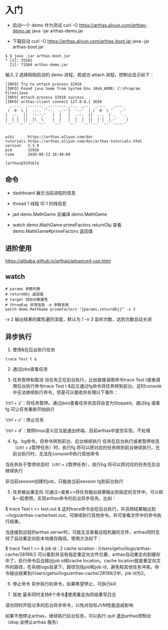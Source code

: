 # 入门

- 启动一个 demo 作为测试
curl -O https://arthas.aliyun.com/arthas-demo.jar
java -jar arthas-demo.jar

- 下载启动
curl -O https://arthas.aliyun.com/arthas-boot.jar
java -jar arthas-boot.jar

```
$ $ java -jar arthas-boot.jar
* [1]: 35542
  [2]: 71560 arthas-demo.jar

```

输入 2 选择刚刚启动的 demo 进程，若成功 attach 进程，控制台显示如下：

```
[INFO] Try to attach process 32916
[INFO] Found java home from System Env JAVA_HOME: C:\Program Files\Java
[INFO] Attach process 32916 success.
[INFO] arthas-client connect 127.0.0.1 3658
  ,---.  ,------. ,--------.,--.  ,--.  ,---.   ,---.
 /  O  \ |  .--. ''--.  .--'|  '--'  | /  O  \ '   .-'
|  .-.  ||  '--'.'   |  |   |  .--.  ||  .-.  |`.  `-.
|  | |  ||  |\  \    |  |   |  |  |  ||  | |  |.-'    |
`--' `--'`--' '--'   `--'   `--'  `--'`--' `--'`-----'


wiki      https://arthas.aliyun.com/doc
tutorials https://arthas.aliyun.com/doc/arthas-tutorials.html
version   3.3.9
pid       32916
time      2020-08-22 16:48:00

[arthas@32916]$ 
```

## 命令
- dashboard 
展示当前进程的信息

- thread 1 
线程 ID 1 的栈信息

- jad demo.MathGame
反编译 demo.MathGame

- watch demo.MathGame primeFactors returnObj
查看 demo.MathGame#primeFactors 返回值

## 进阶使用
https://alibaba.github.io/arthas/advanced-use.html

## watch
```
# params 参数列表
# returnObj 返回值
# target 目标对象属性
# throwExp 异常信息 -e 参数有效
watch demo.MathGame primeFactors "{params,returnObj}" -x 2
```

-x 2 输出结果的属性遍历深度，默认为 1
-n 3 监听次数，达到次数自动关闭

## 异步执行

1. 使用&在后台执行任务
```
trace Test t &
```

2. 通过jobs查看任务

3. 任务暂停和取消
当任务正在前台执行，比如直接调用命令trace Test t或者调用后台执行命令trace Test t &后又通过fg命令将任务转到前台。这时console中无法继续执行命令，但是可以接收并处理以下事件：

‘ctrl + z’：将任务暂停。通过jbos查看任务状态将会变为Stopped，通过bg <job-id>或者fg <job-id>可让任务重新开始执行

‘ctrl + c’：停止任务

‘ctrl + d’：按照linux语义应当是退出终端，目前arthas中是空实现，不处理

4. fg、bg命令，将命令转到前台、后台继续执行
任务在后台执行或者暂停状态（ctrl + z暂停任务）时，执行fg <job-id>将可以把对应的任务转到前台继续执行。在前台执行时，无法在console中执行其他命令

当任务处于暂停状态时（ctrl + z暂停任务），执行bg <job-id>将可以把对应的任务在后台继续执行

非当前session创建的job，只能由当前session fg到前台执行

5. 任务输出重定向
可通过>或者>>将任务输出结果输出到指定的文件中，可以和&一起使用，实现arthas命令的后台异步任务。比如：

$ trace Test t >> test.out &
这时trace命令会在后台执行，并且把结果输出到~/logs/arthas-cache/test.out。可继续执行其他命令。并可查看文件中的命令执行结果。

当连接到远程的arthas server时，可能无法查看远程机器的文件，arthas同时支持了自动重定向到本地缓存路径。使用方法如下：

$ trace Test t >>  &
job id  : 2
cache location  : /Users/gehui/logs/arthas-cache/28198/2
可以看到并没有指定重定向文件位置，arthas自动重定向到缓存中了，执行命令后会输出job id和cache location。cache location就是重定向文件的路径，在系统logs目录下，路径包括pid和job id，避免和其他任务冲突。命令输出结果到/Users/gehui/logs/arthas-cache/28198/2中，job id为2。

6. 停止命令
异步执行的命令，如果希望停止，可执行kill

7. 其他
最多同时支持8个命令使用重定向将结果写日志

请勿同时开启过多的后台异步命令，以免对目标JVM性能造成影响

如果不想停止arthas，继续执行后台任务，可以执行 quit 退出arthas控制台（stop 会停止arthas 服务）